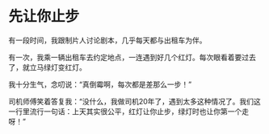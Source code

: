 # 先让你止步

有一段时间，我跟制片人讨论剧本，几乎每天都与出租车为伴。 

有一次，我乘一辆出租车去约定地点，一连遇到好几个红灯。每次眼看着要过去了，就立马绿灯变红灯。 

我十分生气，念叨说：“真倒霉啊，每次都是差那么一步！” 

司机师傅笑着答复我：“没什么，我做司机20年了，遇到太多这种情况了。我们这一行里流行一句话：上天其实很公平，红灯让你止步，绿灯时也让你第一个走呀！”